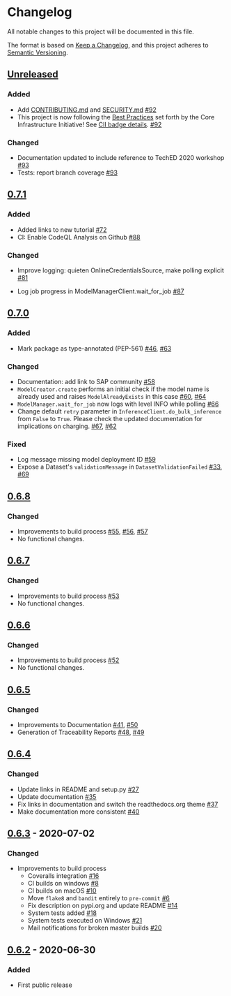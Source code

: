 # Changelog
All notable changes to this project will be documented in this file.

The format is based on [Keep a Changelog](https://keepachangelog.com/en/1.0.0/),
and this project adheres to [Semantic Versioning](https://semver.org/spec/v2.0.0.html).

## [Unreleased]

### Added

* Add [CONTRIBUTING.md] and [SECURITY.md] [#92]
* This project is now following the [Best Practices] set forth by the
  Core Infrastructure Initiative! See [CII badge details]. [#92]

[CONTRIBUTING.md]: /CONTRIBUTING.md
[SECURITY.md]: /SECURITY.md
[Best Practices]: https://www.coreinfrastructure.org/programs/best-practices-program/
[CII badge details]: https://bestpractices.coreinfrastructure.org/en/projects/4514

[#92]: https://github.com/SAP/data-attribute-recommendation-python-sdk/pull/92

### Changed

* Documentation updated to include reference to TechED 2020 workshop [#93]
* Tests: report branch coverage [#93]

[#93]: https://github.com/SAP/data-attribute-recommendation-python-sdk/pull/93

## [0.7.1]

### Added

* Added links to new tutorial [#72]
* CI: Enable CodeQL Analysis on Github [#88]

[#72]: https://github.com/SAP/data-attribute-recommendation-python-sdk/pull/72
[#88]: https://github.com/SAP/data-attribute-recommendation-python-sdk/pull/88

### Changed

* Improve logging: quieten OnlineCredentialsSource, make polling explicit [#81]

[#81]: https://github.com/SAP/data-attribute-recommendation-python-sdk/pull/81

* Log job progress in ModelManagerClient.wait_for_job [#87]

[#87]: https://github.com/SAP/data-attribute-recommendation-python-sdk/pull/87

## [0.7.0]

### Added

* Mark package as type-annotated (PEP-561) [#46], [#63]

### Changed

* Documentation: add link to SAP community [#58]
* `ModelCreator.create` performs an initial check if the model name is already used
  and raises `ModelAlreadyExists` in this case [#60], [#64]
* `ModelManager.wait_for_job` now logs with level INFO while polling [#66]
* Change default `retry` parameter in `InferenceClient.do_bulk_inference` from
  `False` to `True`. Please check the updated documentation for implications on
   charging. [#67], [#62]

### Fixed

* Log message missing model deployment ID [#59]
* Expose a Dataset's `validationMessage` in `DatasetValidationFailed` [#33], [#69]

[#33]: https://github.com/SAP/data-attribute-recommendation-python-sdk/issues/33
[#46]: https://github.com/SAP/data-attribute-recommendation-python-sdk/issues/46
[#58]: https://github.com/SAP/data-attribute-recommendation-python-sdk/pull/58
[#59]: https://github.com/SAP/data-attribute-recommendation-python-sdk/pull/59
[#60]: https://github.com/SAP/data-attribute-recommendation-python-sdk/issues/60
[#62]: https://github.com/SAP/data-attribute-recommendation-python-sdk/issues/62
[#63]: https://github.com/SAP/data-attribute-recommendation-python-sdk/pull/63
[#64]: https://github.com/SAP/data-attribute-recommendation-python-sdk/pull/64
[#66]: https://github.com/SAP/data-attribute-recommendation-python-sdk/pull/66
[#67]: https://github.com/SAP/data-attribute-recommendation-python-sdk/pull/67
[#69]: https://github.com/SAP/data-attribute-recommendation-python-sdk/pull/69

## [0.6.8]

### Changed

* Improvements to build process [#55], [#56], [#57]
* No functional changes.

[#55]: https://github.com/SAP/data-attribute-recommendation-python-sdk/pull/55
[#56]: https://github.com/SAP/data-attribute-recommendation-python-sdk/pull/56
[#57]: https://github.com/SAP/data-attribute-recommendation-python-sdk/pull/57

## [0.6.7]

### Changed

* Improvements to build process [#53]
* No functional changes.

[#53]: https://github.com/SAP/data-attribute-recommendation-python-sdk/pull/53

## [0.6.6]

### Changed

* Improvements to build process [#52]
* No functional changes.

[#52]: https://github.com/SAP/data-attribute-recommendation-python-sdk/pull/52

## [0.6.5]

### Changed

* Improvements to Documentation [#41], [#50]
* Generation of Traceability Reports [#48], [#49]

[#41]: https://github.com/SAP/data-attribute-recommendation-python-sdk/pull/41
[#50]: https://github.com/SAP/data-attribute-recommendation-python-sdk/pull/50
[#48]: https://github.com/SAP/data-attribute-recommendation-python-sdk/pull/48
[#49]: https://github.com/SAP/data-attribute-recommendation-python-sdk/pull/49

## [0.6.4]

### Changed

* Update links in README and setup.py [#27]
* Update documentation [#35]
* Fix links in documentation and switch the readthedocs.org theme [#37]
* Make documentation more consistent [#40]

## [0.6.3] - 2020-07-02

### Changed

* Improvements to build process
  * Coveralls integration [#16]
  * CI builds on windows [#8]
  * CI builds on macOS [#10]
  * Move `flake8` and `bandit` entirely to `pre-commit` [#6]
  * Fix description on pypi.org and update README [#14]
  * System tests added [#18]
  * System tests executed on Windows [#21]
  * Mail notifications for broken master builds [#20]


## [0.6.2] - 2020-06-30

### Added

* First public release

[Unreleased]: https://github.com/SAP/data-attribute-recommendation-python-sdk/compare/rel/0.7.1...HEAD
[0.7.1]: https://github.com/SAP/data-attribute-recommendation-python-sdk/compare/rel/0.7.0...rel/0.7.1
[0.7.0]: https://github.com/SAP/data-attribute-recommendation-python-sdk/compare/rel/0.6.8...rel/0.7.0
[0.6.8]: https://github.com/SAP/data-attribute-recommendation-python-sdk/compare/rel/0.6.7...rel/0.6.8
[0.6.7]: https://github.com/SAP/data-attribute-recommendation-python-sdk/compare/rel/0.6.6...rel/0.6.7
[0.6.6]: https://github.com/SAP/data-attribute-recommendation-python-sdk/compare/rel/0.6.5...rel/0.6.6
[0.6.5]: https://github.com/SAP/data-attribute-recommendation-python-sdk/compare/rel/0.6.4...rel/0.6.5
[0.6.4]: https://github.com/SAP/data-attribute-recommendation-python-sdk/compare/rel/0.6.3...rel/0.6.4
[#40]: https://github.com/SAP/data-attribute-recommendation-python-sdk/pull/40
[#39]: https://github.com/SAP/data-attribute-recommendation-python-sdk/pull/39
[#37]: https://github.com/SAP/data-attribute-recommendation-python-sdk/pull/37
[#35]: https://github.com/SAP/data-attribute-recommendation-python-sdk/pull/35
[#27]: https://github.com/SAP/data-attribute-recommendation-python-sdk/pull/27
[0.6.3]: https://github.com/SAP/data-attribute-recommendation-python-sdk/compare/rel/0.6.2...rel/0.6.3
[#21]: https://github.com/SAP/data-attribute-recommendation-python-sdk/pull/21
[#20]: https://github.com/SAP/data-attribute-recommendation-python-sdk/pull/20
[#18]: https://github.com/SAP/data-attribute-recommendation-python-sdk/pull/18
[#14]: https://github.com/SAP/data-attribute-recommendation-python-sdk/pull/14
[#6]: https://github.com/SAP/data-attribute-recommendation-python-sdk/pull/6
[#10]: https://github.com/SAP/data-attribute-recommendation-python-sdk/pull/10
[#8]: https://github.com/SAP/data-attribute-recommendation-python-sdk/pull/8
[#16]: https://github.com/SAP/data-attribute-recommendation-python-sdk/pull/16
[0.6.2]: https://github.com/SAP/data-attribute-recommendation-python-sdk/tree/rel/0.6.2



